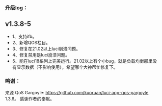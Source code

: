 ### 升级log：
## v1.3.8-5
- 1、支持ifb。
- 2、新增QOS栏目。
- 3、修复在21.02以上luci崩溃问题。
- 4、修复禁用是luci崩溃问题。
- 5、能在luci18系列上完美运行。21.02以上有个小bug，就是负载均衡那里没有显示数据（不影响使用）。希望哪个大神帮忙修复下。

### 鸣谢：
来源 QoS Gargoyle: https://github.com/kuoruan/luci-app-qos-gargoyle  1.3.6。 感谢作者的奉献。
